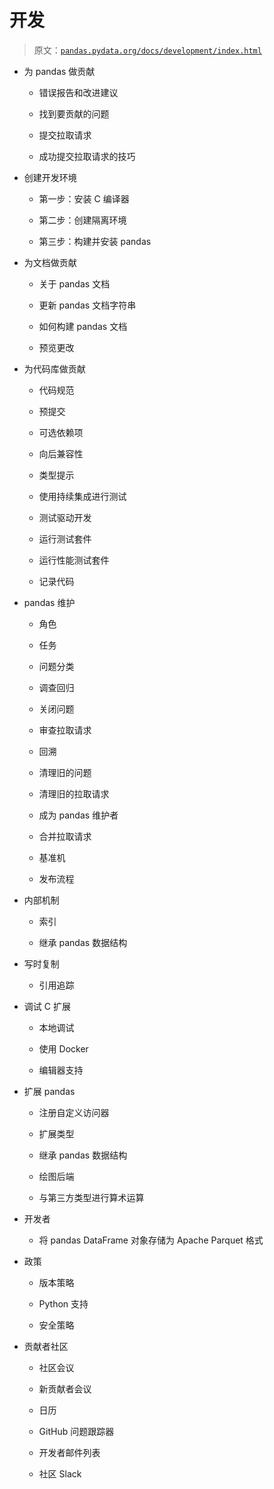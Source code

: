 # 开发

> 原文：[`pandas.pydata.org/docs/development/index.html`](https://pandas.pydata.org/docs/development/index.html)

*   为 pandas 做贡献

    +   错误报告和改进建议

    +   找到要贡献的问题

    +   提交拉取请求

    +   成功提交拉取请求的技巧

+   创建开发环境

    +   第一步：安装 C 编译器

    +   第二步：创建隔离环境

    +   第三步：构建并安装 pandas

+   为文档做贡献

    +   关于 pandas 文档

    +   更新 pandas 文档字符串

    +   如何构建 pandas 文档

    +   预览更改

+   为代码库做贡献

    +   代码规范

    +   预提交

    +   可选依赖项

    +   向后兼容性

    +   类型提示

    +   使用持续集成进行测试

    +   测试驱动开发

    +   运行测试套件

    +   运行性能测试套件

    +   记录代码

+   pandas 维护

    +   角色

    +   任务

    +   问题分类

    +   调查回归

    +   关闭问题

    +   审查拉取请求

    +   回溯

    +   清理旧的问题

    +   清理旧的拉取请求

    +   成为 pandas 维护者

    +   合并拉取请求

    +   基准机

    +   发布流程

+   内部机制

    +   索引

    +   继承 pandas 数据结构

+   写时复制

    +   引用追踪

+   调试 C 扩展

    +   本地调试

    +   使用 Docker

    +   编辑器支持

+   扩展 pandas

    +   注册自定义访问器

    +   扩展类型

    +   继承 pandas 数据结构

    +   绘图后端

    +   与第三方类型进行算术运算

+   开发者

    +   将 pandas DataFrame 对象存储为 Apache Parquet 格式

+   政策

    +   版本策略

    +   Python 支持

    +   安全策略

+   贡献者社区

    +   社区会议

    +   新贡献者会议

    +   日历

    +   GitHub 问题跟踪器

    +   开发者邮件列表

    +   社区 Slack
